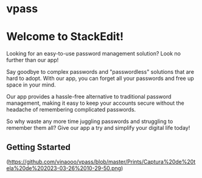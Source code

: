# vpass

# Welcome to StackEdit!

Looking for an easy-to-use password management solution? Look no further than our app!

Say goodbye to complex passwords and "passwordless" solutions that are hard to adopt. With our app, you can forget all your passwords and free up space in your mind.

Our app provides a hassle-free alternative to traditional password management, making it easy to keep your accounts secure without the headache of remembering complicated passwords.

So why waste any more time juggling passwords and struggling to remember them all? Give our app a try and simplify your digital life today!

## Getting Sstarted
(https://github.com/vinaooo/vpass/blob/master/Prints/Captura%20de%20tela%20de%202023-03-26%2010-29-50.png)

<!--stackedit_data:
eyJoaXN0b3J5IjpbMTgwMzQwMjE5N119
-->